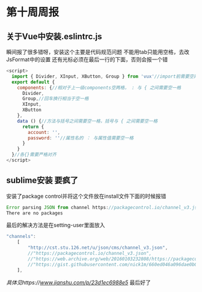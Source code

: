 # 第十周周报
## 关于Vue中安装.eslintrc.js
瞬间报了很多错呀，安装这个主要是代码规范问题
不能用tab只能用空格，去改JsFormat中的设置
还有光标必须在最后一行的下面，否则会报一个错
``` js
<script>
  import { Divider, XInput, XButton, Group } from 'vux'//import前需要空两格，与{之间需要空一格
  export default {
    components: {//相对于上一级components空两格， : 与 { 之间需要空一格
      Divider,
      Group,//回车换行相当于空一格
      XInput,
      XButton
    },
    data () {//方法与括号之间需要空一格，括号与 { 之间需要空一格
      return {
        account: '',
        password: ''//属性名的 ： 与属性值需要空一格
      }
    }
  }//各{}需要严格对齐
</script>
```
## sublime安装 要疯了
安装了package control并将这个文件放在install文件下面的时候报错
``` js
Error parsing JSON from channel https://packagecontrol.io/channel_v3.json.
There are no packages
```
最后的解决方法是在setting-user里面放入
```js
"channels":
    [
        "http://cst.stu.126.net/u/json/cms/channel_v3.json",
        //"https://packagecontrol.io/channel_v3.json",
        //"https://web.archive.org/web/20160103232808/https://packagecontrol.io/channel_v3.json",
        //"https://gist.githubusercontent.com/nick1m/660ed046a096dae0b0ab/raw/e6e9e23a0bb48b44537f61025fbc359f8d586eb4/channel_v3.json"
    ],
```
*具体见https://www.jianshu.com/p/23d1ec6988e5*
最后好了 
